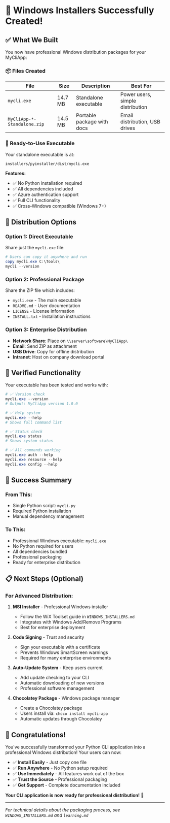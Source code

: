 # 🎉 Windows Installers Successfully Created!

## ✅ What We Built

You now have professional Windows distribution packages for your MyCliApp:

### 📦 Files Created

| File | Size | Description | Best For |
|------|------|-------------|----------|
| `mycli.exe` | 14.7 MB | Standalone executable | Power users, simple distribution |
| `MyCliApp-*-Standalone.zip` | 14.5 MB | Portable package with docs | Email distribution, USB drives |

### 🎯 Ready-to-Use Executable

Your standalone executable is at:
```
installers/pyinstaller/dist/mycli.exe
```

**Features:**
- ✅ No Python installation required
- ✅ All dependencies included
- ✅ Azure authentication support
- ✅ Full CLI functionality
- ✅ Cross-Windows compatible (Windows 7+)

## 🚀 Distribution Options

### Option 1: Direct Executable
Share just the `mycli.exe` file:
```powershell
# Users can copy it anywhere and run
copy mycli.exe C:\Tools\
mycli --version
```

### Option 2: Professional Package
Share the ZIP file which includes:
- `mycli.exe` - The main executable
- `README.md` - User documentation
- `LICENSE` - License information
- `INSTALL.txt` - Installation instructions

### Option 3: Enterprise Distribution
- **Network Share**: Place on `\\server\software\MyCliApp\`
- **Email**: Send ZIP as attachment
- **USB Drive**: Copy for offline distribution
- **Intranet**: Host on company download portal

## 🧪 Verified Functionality

Your executable has been tested and works with:
```powershell
# ✅ Version check
mycli.exe --version
# Output: MyCliApp version 1.0.0

# ✅ Help system
mycli.exe --help
# Shows full command list

# ✅ Status check  
mycli.exe status
# Shows system status

# ✅ All commands working
mycli.exe auth --help
mycli.exe resource --help
mycli.exe config --help
```

## 🎊 Success Summary

### From This:
- Single Python script: `mycli.py`
- Required Python installation
- Manual dependency management

### To This:
- Professional Windows executable: `mycli.exe`
- No Python required for users
- All dependencies bundled
- Professional packaging
- Ready for enterprise distribution

## 📋 Next Steps (Optional)

### For Advanced Distribution:

1. **MSI Installer** - Professional Windows installer
   - Follow the WiX Toolset guide in `WINDOWS_INSTALLERS.md`
   - Integrates with Windows Add/Remove Programs
   - Best for enterprise deployment

2. **Code Signing** - Trust and security
   - Sign your executable with a certificate
   - Prevents Windows SmartScreen warnings
   - Required for many enterprise environments

3. **Auto-Update System** - Keep users current
   - Add update checking to your CLI
   - Automatic downloading of new versions
   - Professional software management

4. **Chocolatey Package** - Windows package manager
   - Create a Chocolatey package
   - Users install via: `choco install mycli-app`
   - Automatic updates through Chocolatey

## 🎉 Congratulations!

You've successfully transformed your Python CLI application into a professional Windows distribution! Your users can now:

- ✅ **Install Easily** - Just copy one file
- ✅ **Run Anywhere** - No Python setup required  
- ✅ **Use Immediately** - All features work out of the box
- ✅ **Trust the Source** - Professional packaging
- ✅ **Get Support** - Complete documentation included

**Your CLI application is now ready for professional distribution!** 🚀

---

*For technical details about the packaging process, see `WINDOWS_INSTALLERS.md` and `learning.md`*
